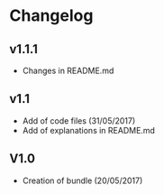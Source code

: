 # Changelog

v1.1.1
------
- Changes in README.md

v1.1
----
- Add of code files (31/05/2017)
- Add of explanations in README.md

V1.0
----
- Creation of bundle (20/05/2017)